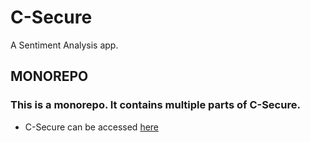 # C-Secure

A Sentiment Analysis app.

## MONOREPO

### This is a monorepo. It contains multiple parts of C-Secure.

-   C-Secure can be accessed [here](https://c-secure-next.vercel.app)
